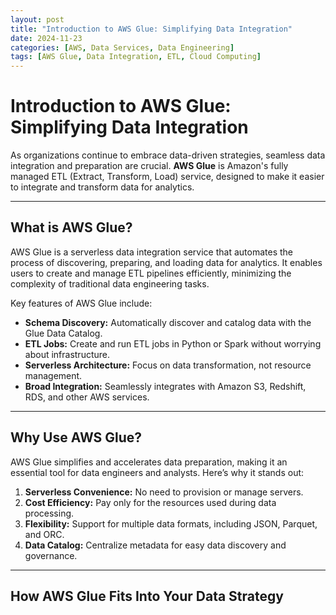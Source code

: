 ```yaml
---
layout: post
title: "Introduction to AWS Glue: Simplifying Data Integration"
date: 2024-11-23
categories: [AWS, Data Services, Data Engineering]
tags: [AWS Glue, Data Integration, ETL, Cloud Computing]
---
```


# Introduction to AWS Glue: Simplifying Data Integration

As organizations continue to embrace data-driven strategies, seamless data integration and preparation are crucial. **AWS Glue** is Amazon's fully managed ETL (Extract, Transform, Load) service, designed to make it easier to integrate and transform data for analytics.

---

## What is AWS Glue?

AWS Glue is a serverless data integration service that automates the process of discovering, preparing, and loading data for analytics. It enables users to create and manage ETL pipelines efficiently, minimizing the complexity of traditional data engineering tasks.

Key features of AWS Glue include:
- **Schema Discovery:** Automatically discover and catalog data with the Glue Data Catalog.
- **ETL Jobs:** Create and run ETL jobs in Python or Spark without worrying about infrastructure.
- **Serverless Architecture:** Focus on data transformation, not resource management.
- **Broad Integration:** Seamlessly integrates with Amazon S3, Redshift, RDS, and other AWS services.

---

## Why Use AWS Glue?

AWS Glue simplifies and accelerates data preparation, making it an essential tool for data engineers and analysts. Here’s why it stands out:
1. **Serverless Convenience:** No need to provision or manage servers.
2. **Cost Efficiency:** Pay only for the resources used during data processing.
3. **Flexibility:** Support for multiple data formats, including JSON, Parquet, and ORC.
4. **Data Catalog:** Centralize metadata for easy data discovery and governance.

---

## How AWS Glue Fits Into Your Data Strategy
